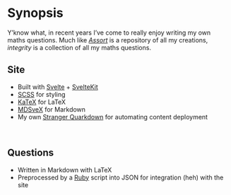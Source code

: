 # Synopsis
<!-- #SQUARK live!
| dest = synopsis
| desc = All about integrity
-->

Y’know what, in recent years I’ve come to really enjoy writing my own maths questions. Much like [*Assort*](https://github.com/Sup2point0/Assort) is a repository of all my creations, *integrity* is a collection of all my maths questions.


## Site
- Built with [Svelte](https://svelte.dev) + [SvelteKit](https://svelte.dev/docs/kit/introduction)
- [SCSS](https://sass-lang.com) for styling
- [KaTeX](https://katex.org) for LaTeX
- [MDSveX](https://mdsvex.pngwn.io) for Markdown
- My own [Stranger Quarkdown](https://github.com/Sup2point0/stranger-quarkdown) for automating content deployment


<br>


## Questions
- Written in Markdown with LaTeX
- Preprocessed by a [Ruby](https://www.ruby-lang.org) script into JSON for integration (heh) with the site
